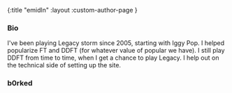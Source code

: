 {:title "emidln"
 :layout :custom-author-page
}

### Bio
I've been playing Legacy storm since 2005, starting with Iggy Pop. I helped popularize FT and DDFT (for whatever value of popular we have). I still play DDFT from time to time, when I get a chance to play Legacy. I help out on the technical side of setting up the site. 

### b0rked
